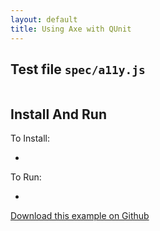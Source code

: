 ```yaml
---
layout: default
title: Using Axe with QUnit
---
```


Test file `spec/a11y.js`
------------------------

```javascript

```

Install And Run
-----------------------

To Install:

*

To Run:

*

[Download this example on Github]()
